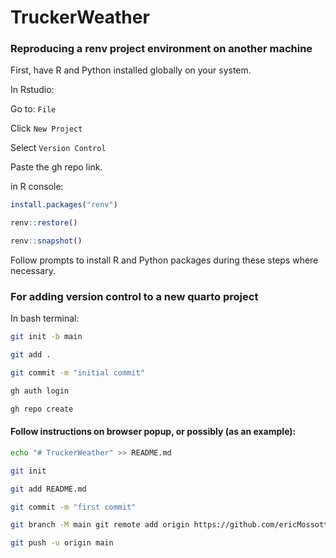 # TruckerWeather

### Reproducing a renv project environment on another machine

First, have R and Python installed globally on your system.

In Rstudio:

Go to: `File`

Click `New Project`

Select `Version Control`

Paste the gh repo link.

in R console:

``` r
install.packages("renv")
```

``` r
renv::restore()
```

``` r
renv::snapshot()
```

Follow prompts to install R and Python packages during these steps where necessary.

### For adding version control to a new quarto project

In bash terminal:

``` bash
git init -b main 
```

``` bash
git add . 
```

``` bash
git commit -m "initial commit" 
```

``` bash
gh auth login 
```

``` bash
gh repo create
```

#### **Follow instructions on browser popup, or possibly (as an example):**

``` bash
echo "# TruckerWeather" >> README.md 
```

``` bash
git init 
```

``` bash
git add README.md 
```

``` bash
git commit -m "first commit" 
```

``` bash
git branch -M main git remote add origin https://github.com/ericMossotti/TruckerWeather.git 
```

``` bash
git push -u origin main
```

